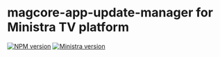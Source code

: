 # magcore-app-update-manager for Ministra TV platform

[![NPM version](https://img.shields.io/npm/v/magcore-app-update-manager.svg?style=flat-square)](https://www.npmjs.com/package/magcore-app-update-manager)
[![Ministra version](https://img.shields.io/badge/Ministra-5.6.0-%23532560.svg?style=flat-square)](https://ministra.com)
